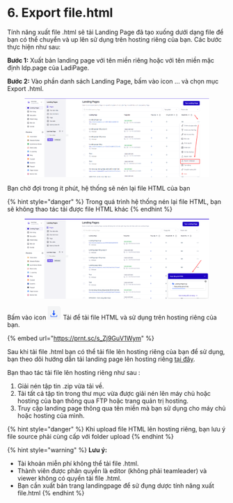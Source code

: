 # 6. Export file.html

Tính năng xuất file .html sẽ tải Landing Page đã tạo xuống dưới dạng file để bạn có thể chuyển và up lên sử dụng trên hosting riêng của bạn. Các bước thực hiện như sau:

**Bước 1:** Xuất bản landing page với tên miền riêng hoặc với tên miền mặc định ldp.page của LadiPage.

**Bước 2:** Vào phần danh sách Landing Page, bấm vào icon ...  và chọn mục Export .html.

<figure><img src="../.gitbook/assets/image (1251).png" alt=""><figcaption></figcaption></figure>

Bạn chờ đợi trong ít phút, hệ thống sẽ nén lại file HTML của bạn

{% hint style="danger" %}
Trong quá trình hệ thống nén lại file HTML, bạn sẽ không thao tác tải được file HTML khác&#x20;
{% endhint %}

<figure><img src="../.gitbook/assets/image (1252).png" alt=""><figcaption></figcaption></figure>

Bấm vào icon   ![](<../.gitbook/assets/image (1209).png>) Tải để tải file HTML và sử dụng trên hosting riêng của bạn.

{% embed url="https://prnt.sc/s_Zj9GuV1Wym" %}

Sau khi tải file .html bạn có thể tải file lên hosting riêng của bạn để sử dụng, bạn theo dõi hướng dẫn tải landing page lên hosting riêng [tại đây](https://help.ladipage.vn/xuat-ban-landingpage/xuat-ban-landing-page-voi-cac-nen-tang/tai-landing-page-len-hosting-rieng).

Bạn thao tác tải file lên hosting riêng như sau :&#x20;

1. Giải nén tập tin .zip vừa tải về.
2. Tải tất cả tập tin trong thư mục vừa được giải nén lên máy chủ hoặc hosting của bạn thông qua FTP hoặc trang quản trị hosting.
3. Truy cập landing page thông qua tên miền mà bạn sử dụng cho máy chủ hoặc hosting của mình.

{% hint style="danger" %}
Khi upload file HTML lên hosting riêng, bạn lưu ý file source phải cùng cấp với folder upload
{% endhint %}

{% hint style="warning" %}
**Lưu ý:**

* Tài khoản miễn phí không thể tải file .html.
* Thành viên được phân quyền là editor (không phải teamleader) và viewer không có quyền tải file .html.
* Bạn cần xuất bản trang landingpage để sử đụng dược tính năng xuất file.html
{% endhint %}
